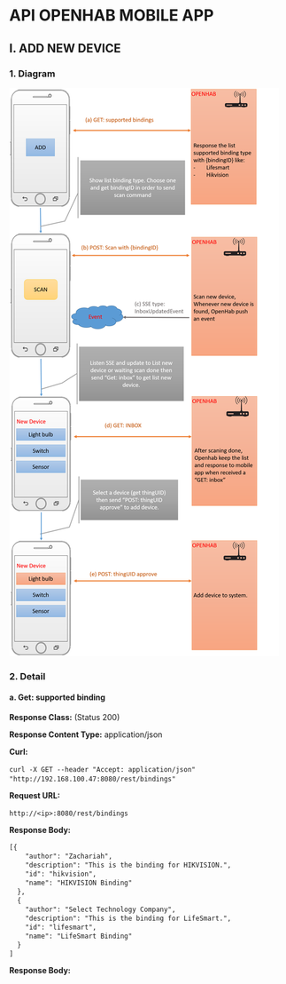 # API OPENHAB MOBILE APP
## I. ADD NEW DEVICE
### 1. Diagram
![Diagram](/addnewdevicediagram.png)
### 2. Detail
#### a. Get: supported binding
**Response Class:** (Status 200)

**Response Content Type:** application/json

**Curl:** 

```curl -X GET --header "Accept: application/json" "http://192.168.100.47:8080/rest/bindings"```

**Request URL:**

```http://<ip>:8080/rest/bindings```

**Response Body:**
```
[{
    "author": "Zachariah",
    "description": "This is the binding for HIKVISION.",
    "id": "hikvision",
    "name": "HIKVISION Binding"
  },
  {
    "author": "Select Technology Company",
    "description": "This is the binding for LifeSmart.",
    "id": "lifesmart",
    "name": "LifeSmart Binding"
  }
]
```

**Response Body:**
